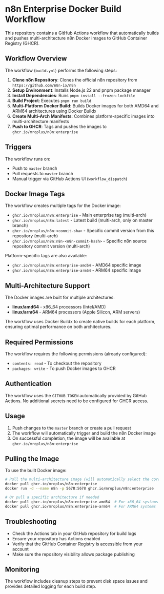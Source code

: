 # n8n Enterprise Docker Build Workflow

This repository contains a GitHub Actions workflow that automatically builds and pushes multi-architecture n8n Docker images to GitHub Container Registry (GHCR).

## Workflow Overview

The workflow (`build.yml`) performs the following steps:

1. **Clone n8n Repository**: Clones the official n8n repository from `https://github.com/n8n-io/n8n`
2. **Setup Environment**: Installs Node.js 22 and pnpm package manager
3. **Install Dependencies**: Runs `pnpm install --frozen-lockfile`
4. **Build Project**: Executes `pnpm run build`
5. **Multi-Platform Docker Build**: Builds Docker images for both AMD64 and ARM64 architectures using Docker Buildx
6. **Create Multi-Arch Manifests**: Combines platform-specific images into multi-architecture manifests
7. **Push to GHCR**: Tags and pushes the images to `ghcr.io/mroplus/n8n:enterprise`

## Triggers

The workflow runs on:
- Push to `master` branch
- Pull requests to `master` branch
- Manual trigger via GitHub Actions UI (`workflow_dispatch`)

## Docker Image Tags

The workflow creates multiple tags for the Docker image:
- `ghcr.io/mroplus/n8n:enterprise` - Main enterprise tag (multi-arch)
- `ghcr.io/mroplus/n8n:latest` - Latest build (multi-arch, only on master branch)
- `ghcr.io/mroplus/n8n:<commit-sha>` - Specific commit version from this repository (multi-arch)
- `ghcr.io/mroplus/n8n:n8n-<n8n-commit-hash>` - Specific n8n source repository commit version (multi-arch)

Platform-specific tags are also available:
- `ghcr.io/mroplus/n8n:enterprise-amd64` - AMD64 specific image
- `ghcr.io/mroplus/n8n:enterprise-arm64` - ARM64 specific image

## Multi-Architecture Support

The Docker images are built for multiple architectures:
- **linux/amd64** - x86_64 processors (Intel/AMD)
- **linux/arm64** - ARM64 processors (Apple Silicon, ARM servers)

The workflow uses Docker Buildx to create native builds for each platform, ensuring optimal performance on both architectures.

## Required Permissions

The workflow requires the following permissions (already configured):
- `contents: read` - To checkout the repository
- `packages: write` - To push Docker images to GHCR

## Authentication

The workflow uses the `GITHUB_TOKEN` automatically provided by GitHub Actions. No additional secrets need to be configured for GHCR access.

## Usage

1. Push changes to the `master` branch or create a pull request
2. The workflow will automatically trigger and build the n8n Docker image
3. On successful completion, the image will be available at `ghcr.io/mroplus/n8n:enterprise`

## Pulling the Image

To use the built Docker image:

```bash
# Pull the multi-architecture image (will automatically select the correct architecture)
docker pull ghcr.io/mroplus/n8n:enterprise
docker run -d --name n8n -p 5678:5678 ghcr.io/mroplus/n8n:enterprise

# Or pull a specific architecture if needed
docker pull ghcr.io/mroplus/n8n:enterprise-amd64  # For x86_64 systems
docker pull ghcr.io/mroplus/n8n:enterprise-arm64  # For ARM64 systems
```

## Troubleshooting

- Check the Actions tab in your GitHub repository for build logs
- Ensure your repository has Actions enabled
- Verify that the GitHub Container Registry is accessible from your account
- Make sure the repository visibility allows package publishing

## Monitoring

The workflow includes cleanup steps to prevent disk space issues and provides detailed logging for each build step.